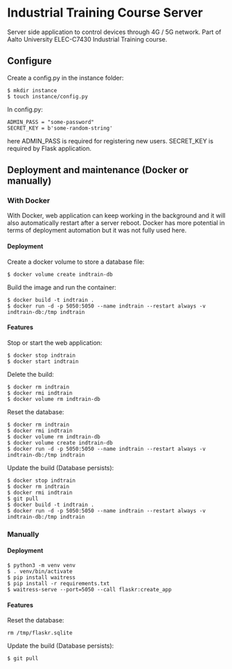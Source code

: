 # Industrial Training Course Server
Server side application to control devices through 4G / 5G network. Part of Aalto University ELEC-C7430 Industrial Training course.

## Configure
Create a config.py in the instance folder:

```
$ mkdir instance
$ touch instance/config.py
```

In config.py:
```
ADMIN_PASS = "some-password"
SECRET_KEY = b'some-random-string'
```
here ADMIN_PASS is required for registering new users. SECRET_KEY is required by Flask application.

## Deployment and maintenance (Docker or manually)

### With Docker
With Docker, web application can keep working in the background and it will also automatically restart after a server reboot.
Docker has more potential in terms of deployment automation but it was not fully used here.
#### Deployment
Create a docker volume to store a database file:
```
$ docker volume create indtrain-db
```
Build the image and run the container:
```
$ docker build -t indtrain .
$ docker run -d -p 5050:5050 --name indtrain --restart always -v indtrain-db:/tmp indtrain
```
#### Features
Stop or start the web application:
```
$ docker stop indtrain
$ docker start indtrain
```
Delete the build:
```
$ docker rm indtrain
$ docker rmi indtrain
$ docker volume rm indtrain-db
```
Reset the database:
```
$ docker rm indtrain
$ docker rmi indtrain
$ docker volume rm indtrain-db
$ docker volume create indtrain-db
$ docker run -d -p 5050:5050 --name indtrain --restart always -v indtrain-db:/tmp indtrain
```
Update the build (Database persists):
```
$ docker stop indtrain
$ docker rm indtrain
$ docker rmi indtrain
$ git pull
$ docker build -t indtrain .
$ docker run -d -p 5050:5050 --name indtrain --restart always -v indtrain-db:/tmp indtrain
```
### Manually
#### Deployment
```
$ python3 -m venv venv
$ . venv/bin/activate
$ pip install waitress
$ pip install -r requirements.txt
$ waitress-serve --port=5050 --call flaskr:create_app
```
#### Features
Reset the database:
```
rm /tmp/flaskr.sqlite
```
Update the build (Database persists):
```
$ git pull
```
